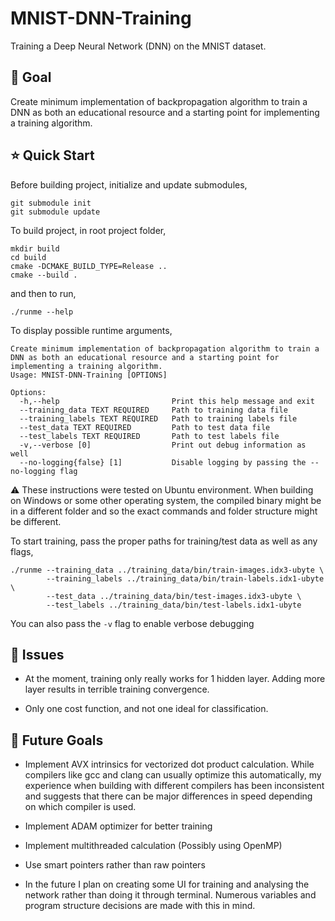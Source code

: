 # MNIST-DNN-Training
Training a Deep Neural Network (DNN) on the MNIST dataset.

## 🎯 Goal

Create minimum implementation of backpropagation algorithm to train a DNN as both an educational resource and a starting
point for implementing a training algorithm.

## ⭐ Quick Start

Before building project, initialize and update submodules,
```
git submodule init
git submodule update
```

To build project, in root project folder,
```
mkdir build
cd build
cmake -DCMAKE_BUILD_TYPE=Release ..
cmake --build .
```

and then to run,
```
./runme --help
```

To display possible runtime arguments,

```
Create minimum implementation of backpropagation algorithm to train a DNN as both an educational resource and a starting point for implementing a training algorithm.
Usage: MNIST-DNN-Training [OPTIONS]

Options:
  -h,--help                         Print this help message and exit
  --training_data TEXT REQUIRED     Path to training data file
  --training_labels TEXT REQUIRED   Path to training labels file
  --test_data TEXT REQUIRED         Path to test data file
  --test_labels TEXT REQUIRED       Path to test labels file
  -v,--verbose [0]                  Print out debug information as well
  --no-logging{false} [1]           Disable logging by passing the --no-logging flag
```

⚠️ These instructions were tested on Ubuntu environment. When building on Windows or some other operating system, the compiled binary might be in a different folder and so the exact commands and folder structure might be different.

To start training, pass the proper paths for training/test data as well as any flags,

```
./runme --training_data ../training_data/bin/train-images.idx3-ubyte \
        --training_labels ../training_data/bin/train-labels.idx1-ubyte \
        --test_data ../training_data/bin/test-images.idx3-ubyte \
        --test_labels ../training_data/bin/test-labels.idx1-ubyte
```

You can also pass the `-v` flag to enable verbose debugging

## 🚫 Issues

- At the moment, training only really works for 1 hidden layer. Adding more layer results in terrible training convergence.

- Only one cost function, and not one ideal for classification.

## 📃 Future Goals

- Implement AVX intrinsics for vectorized dot product calculation. While compilers like gcc and clang can usually optimize this automatically, my experience when building with different compilers has been inconsistent and suggests that there can be major differences in speed depending on which compiler is used.

- Implement ADAM optimizer for better training

- Implement multithreaded calculation (Possibly using OpenMP)

- Use smart pointers rather than raw pointers

- In the future I plan on creating some UI for training and analysing the network rather than doing it through terminal.
Numerous variables and program structure decisions are made with this in mind.
